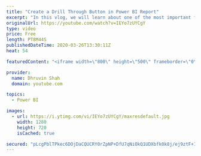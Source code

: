 ```yaml
---
title: "Create a Drill Through Button in Power BI Report"
excerpt: "In this vlog, we will learn about one of the most important feature rolled out in March 2020 Power BI Desktop update which is – Drill Through as an Action for Power BI Buttons.  Now, we can apply a drill through from a button’s click in Power BI. One latest action has been added to the button to Drill"
originalUrl: https://youtube.com/watch?v=IEYo7zUYCgY
type: video
price: Free
length: PT8M44S
publishedDateTime: 2020-03-26T13:30:11Z
heat: 54

featuredContent: "<iframe width=\"800\" height=\"500\" frameborder=\"0\" src=\"https://www.youtube.com/embed/IEYo7zUYCgY\" allow=\"accelerometer; autoplay; encrypted-media; gyroscope; picture-in-picture\" allowfullscreen></iframe>"

provider:
  name: Dhruvin Shah
  domain: youtube.com

topics:
  - Power BI

images:
  - url: https://i.ytimg.com/vi/IEYo7zUYCgY/maxresdefault.jpg
    width: 1280
    height: 720
    isCached: true

secured: "pLcgPblTPkec6DOjDaCQUCRY0rZpNP+DfU7qNiOkQ1UDXbfk0k8j/ej9ztF+ILN2Cs4qdHA0eI+/j+wbPQeBjuqztH+j4XDDjH8imvLWSuWHYDGLGy7un2dvUEtaC7OayHTbSO4XhXZ/q23kyQBdaUx/x+OVQk8aI/yZE/i+9cpnN3FuSG52DO3t4ZOZVXSef6TItXwD2kv8Ueq9Lk0WOhdgOWgzxkzzOjw1tvFu0fW1jh0kEy9sEC+csevaqd5ZdW7OGMp/7LUzHZU6H6wmqNU6YmERuAGnwFbrl/rMiYrhPoc3mVDod5NsNsdw/aX5MoBybI+CnLj2JAmzCTTjVAquvyNcOULhRVUixgw5cqV0AHDskDeNZ9TPfnJXyoCcQe0GEC63UP53Ri/8wqQxsE/69fLnhni9agzZW7wVzOA=;LV47hQPmN8evMhQYbX/twg=="
---
```


